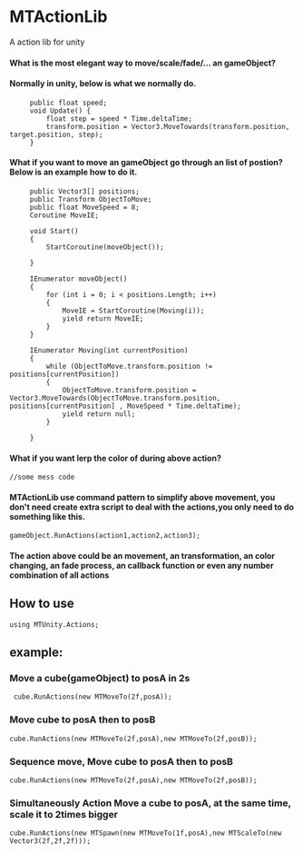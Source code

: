 # MTActionLib
A action lib for unity 


#### What is the most elegant way to move/scale/fade/... an gameObject?
#### Normally in unity, below is what we normally do.
```
     public float speed;
     void Update() {
         float step = speed * Time.deltaTime;
         transform.position = Vector3.MoveTowards(transform.position, target.position, step);
     }
```
#### What if you want to move an gameObject go through an list of postion? Below is an example how to do it.

```
     public Vector3[] positions;
     public Transform ObjectToMove;
     public float MoveSpeed = 8;
     Coroutine MoveIE;
 
     void Start()
     {
         StartCoroutine(moveObject());
 
     }
 
     IEnumerator moveObject()
     {
         for (int i = 0; i < positions.Length; i++)
         {
             MoveIE = StartCoroutine(Moving(i));
             yield return MoveIE;
         }
     }
 
     IEnumerator Moving(int currentPosition)
     {
         while (ObjectToMove.transform.position != positions[currentPosition])
         {
             ObjectToMove.transform.position = Vector3.MoveTowards(ObjectToMove.transform.position, positions[currentPosition] , MoveSpeed * Time.deltaTime);
             yield return null;
         }
  
     }
```

#### What if you want lerp the color of during above action? 

```
//some mess code

```
#### MTActionLib use command pattern to simplify above movement, you don't need create extra script to deal with the actions,you only need to do something like this.

```
gameObject.RunActions(action1,action2,action3);
```
#### The action above could be an movement, an transformation, an color changing, an fade process, an callback function or even any number combination of all actions


## How to use
```
using MTUnity.Actions;
```

## example:
 ### Move a cube(gameObject) to posA in 2s
 ```
  cube.RunActions(new MTMoveTo(2f,posA));
  ```
### Move cube to posA then to posB
  ```
  cube.RunActions(new MTMoveTo(2f,posA),new MTMoveTo(2f,posB));
  ```
  ### Sequence move, Move cube to posA then to posB
  ```
  cube.RunActions(new MTMoveTo(2f,posA),new MTMoveTo(2f,posB));
  ```
  ### Simultaneously Action Move a cube to posA, at the same time, scale it to 2times bigger
  
  ```
  cube.RunActions(new MTSpawn(new MTMoveTo(1f,posA),new MTScaleTo(new Vector3(2f,2f,2f)));
  ```

